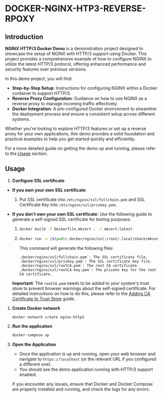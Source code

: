 # DOCKER-NGINX-HTP3-REVERSE-RPOXY

## Introduction

**NGINX HTTP/3 Docker Demo** is a demonstration project designed to showcase the setup of NGINX with HTTP/3 support using Docker. This project provides a comprehensive example of how to configure NGINX to utilize the latest HTTP/3 protocol, offering enhanced performance and security features over previous versions.

In this demo project, you will find:

* **Step-by-Step Setup**: Instructions for configuring NGINX within a Docker container to support HTTP/3.
* **Reverse Proxy Configuration**: Guidance on how to use NGINX as a reverse proxy to manage incoming traffic effectively.
* **Docker Integration**: A pre-configured Docker environment to streamline the deployment process and ensure a consistent setup across different systems.

Whether you're looking to explore HTTP/3 features or set up a reverse proxy for your own applications, this demo provides a solid foundation and practical examples to help you get started quickly and efficiently.

For a more detailed guide on getting the demo up and running, please refer to the [Usage](#usage) section.

## Usage
1. **Configure SSL certificate**
* **If you own your own SSL certificate**:

    1. Put SSL certificate into `/etc/nginx/ssl/fullchain.pem` and SSL Certificate Key into `/etc/nginx/ssl/privkey.pem`.

* **If you don't own your own SSL certificate**: Use the following guide to generate a self-signed SSL certificate for testing purposes:

    1.
        ```bash
        docker build -f Dockerfile.mkcert . -t mkcert:latest
        ```
    2.
        ```bash
        docker run -v /$(pwd)/.docker/nginx/ssl:/root/.local/share/mkcert/ mkcert:latest bash -c "mkcert -install -cert-file /root/.local/share/mkcert/fullchain.pem -key-file /root/.local/share/mkcert/privkey.pem localhost"
        ```

        This command will generate the following files:
        ```
        .docker/nginx/ssl/fullchain.pem`: The SSL certificate file.
        .docker/nginx/ssl/privkey.pem`: The SSL certificate key file.
        .docker/nginx/ssl/rootCA.pem`: The root CA certificate.
        .docker/nginx/ssl/rootCA-key.pem`: The private key for the root CA certificate.
        ```
    **Important**: The `rootCA.pem` needs to be added to your system's trust store to prevent browser warnings about the self-signed certificate. For detailed instructions on how to do this, please refer to the [Adding CA Certificate to Trust Store](docs/add_to_trust_store.md) guide.

1. **Create Docker network**
    ```bash
    docker network create nginx-http3
    ```
1. **Run the application**
    ```bash
    docker-compose up
    ```
1. **Open the Application**
    * Once the application is up and running, open your web browser and navigate to `https://localhost` (or the relevant URL if you configured a different one).
    * You should see the demo application running with HTTP/3 support enabled.

    If you encounter any issues, ensure that Docker and Docker Compose are properly installed and running, and check the logs for any errors.